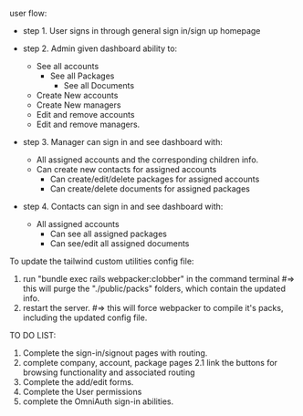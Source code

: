 user flow:

- step 1. User signs in through general sign in/sign up homepage

- step 2. Admin given dashboard ability to:
    * See all accounts
      * See all Packages
        * See all Documents
    * Create New accounts
    * Create New managers
    * Edit and remove accounts
    * Edit and remove managers.

- step 3. Manager can sign in and see dashboard with:
  * All assigned accounts and the corresponding children info.
  * Can create new contacts for assigned accounts
    * Can create/edit/delete packages for assigned accounts
    * Can create/delete documents for assigned packages

- step 4. Contacts can sign in and see dashboard with:
  * All assigned accounts
    * Can see all assigned packages
    * Can see/edit all assigned documents



To update the tailwind custom utilities config file:

1. run "bundle exec rails webpacker:clobber" in the command terminal
  #=> this will purge the "./public/packs" folders, which contain the updated info.
2. restart the server.
  #=> this will force webpacker to compile it's packs, including the updated config file.


TO DO LIST:

1. Complete the sign-in/signout pages with routing.
2. complete company, account, package pages
  2.1 link the buttons for browsing functionality and associated routing
3. Complete the add/edit forms.
4. Complete the User permissions
5. complete the OmniAuth sign-in abilities.